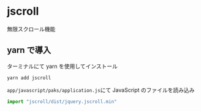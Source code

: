 # jscroll
  
無限スクロール機能

## yarn で導入
ターミナルにて yarn を使用してインストール
```
yarn add jscroll
```
`app/javascript/paks/application.js`にて JavaScript のファイルを読み込み
```js
import "jscroll/dist/jquery.jscroll.min"
```
